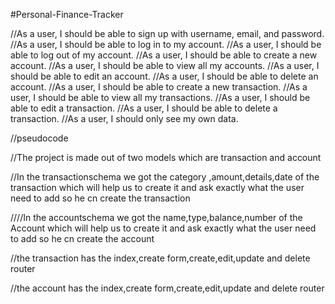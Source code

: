 #Personal-Finance-Tracker

//As a user, I should be able to sign up with username, email, and password.
//As a user, I should be able to log in to my account.
//As a user, I should be able to log out of my account.
//As a user, I should be able to create a new account.
//As a user, I should be able to view all my accounts.
//As a user, I should be able to edit an account.
//As a user, I should be able to delete an account.
//As a user, I should be able to create a new transaction.
//As a user, I should be able to view all my transactions.
//As a user, I should be able to edit a transaction.
//As a user, I should be able to delete a transaction.
//As a user, I should only see my own data.

//pseudocode

//The project is made out of two models which are transaction and account 

//In the transactionschema we got the category ,amount,details,date of the transaction which will help us to create it and ask exactly what the user need to add so he cn create the transaction

////In the accountschema we got the name,type,balance,number of the Account which will help us to create it and ask exactly what the user need to add so he cn create the account

//the transaction  has the index,create form,create,edit,update and delete router 

//the account  has the index,create form,create,edit,update and delete router 